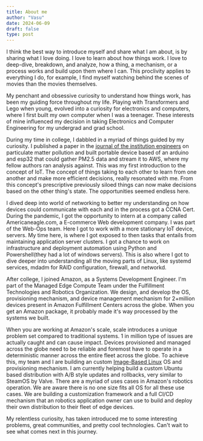 ```yaml
---
title: About me
author: "Vasu"
date: 2024-06-09
draft: false
type: post
---
```


I think the best way to introduce myself and share what I am about, is by sharing what I love doing. I love to learn about how things work. I love to deep-dive, breakdown, and analyze, how a thing, a mechanism, or a process works and build upon them where I can. This proclivity applies to everything I do, for example, I find myself watching behind the scenes of movies than the movies themselves.

My penchant and obsessive curiosity to understand how things work, has been my guiding force throughout my life. Playing with Transformers and Lego when young, evolved into a curiosity for electronics and computers, where I first built my own computer when I  was a teenager.  These interests of mine influenced my decision in taking Electronics and Computer Engineering for my undergrad and grad school.

During my time in college, I dabbled in a myriad of things guided by my curiosity. I published a paper in the [journal of the institution engineers](https://link.springer.com/article/10.1007/s40030-020-00446-4#citeas)  on particulate matter pollution and built portable device based of an arduino and esp32 that could gather PM2.5 data and stream it to AWS, where my fellow authors ran analysis against. This was my first introduction to the concept of IoT. The concept of things taking to each other to learn from one another and make more efficient decisions, really resonated with me. From this concept's prescriptive previously siloed things can now make decisions based on the other thing's state. The opportunities seemed endless here. 

I dived deep into world of networking to better my understanding on how devices could communicate with each and in the process got a CCNA Cert. During the pandemic, I got the opportunity to intern at a company called Americaneagle.com, a E-commerce Web development company. I was part of the Web-Ops team. Here I got to work with a more stationary IoT device, servers. My time here, is where I got exposed to then tasks that entails from maintaining application server clusters. I got a chance to work on infrastructure and deployment automation using Python and Powershell(they had a lot of windows servers). This is also where I got to dive deeper into understanding all the moving parts of Linux, like systemd services, mdadm for RAID configuration, firewall, and networkd.

After college, I joined Amazon, as a Systems Development Engineer. I'm part of the Managed Edge Compute Team under the Fulfillment Technologies and Robotics Organization. We design, and develop the OS, provisioning mechanism, and device management mechanism for 2+million devices present in Amazon Fulfillment Centers across the globe. When you get an Amazon package, it probably made it's way processed by the systems we built. 

When you are working at Amazon's scale, scale introduces a unique problem set compared to traditional systems. 1 in million type of issues are actually caught and can cause impact. Devices provisioned and managed across the globe need to be reliable and foremost have to operate in a deterministic manner across the entire fleet across the globe. To achieve this, my team and I are building an custom [Image-Based Linux](https://github.com/castrojo/awesome-immutable) OS and provisioning mechanism. I am currently helping build a custom Ubuntu based distribution with A/B style updates and rollbacks, very similar to SteamOS by Valve. There are a myriad of uses cases in Amazon's robotics operation. We are aware there is no one size fits all OS for all these use cases. We are building a customization framework and a full CI/CD mechanism that an robotics application owner can use to build and deploy their own distribution to their fleet of edge devices.

My relentless curiosity, has taken introduced me to some interesting problems, great communities, and pretty cool technologies. Can't wait to see what comes next in this journey.
